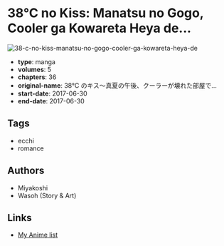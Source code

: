 # 38°C no Kiss: Manatsu no Gogo, Cooler ga Kowareta Heya de...

![38-c-no-kiss-manatsu-no-gogo-cooler-ga-kowareta-heya-de](https://cdn.myanimelist.net/images/manga/1/235357.jpg)

-   **type**: manga
-   **volumes**: 5
-   **chapters**: 36
-   **original-name**: 38°C のキス～真夏の午後、クーラーが壊れた部屋で…
-   **start-date**: 2017-06-30
-   **end-date**: 2017-06-30

## Tags

-   ecchi
-   romance

## Authors

-   Miyakoshi
-   Wasoh (Story & Art)

## Links

-   [My Anime list](https://myanimelist.net/manga/116762/38%C2%B0C_no_Kiss__Manatsu_no_Gogo_Cooler_ga_Kowareta_Heya_de)
